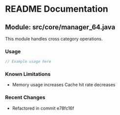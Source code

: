 # README Documentation

## Module: src/core/manager_64.java

This module handles cross category operations.

### Usage

```javascript
// Example usage here
```

### Known Limitations

- Memory usage increases Cache hit rate decreases

### Recent Changes

- Refactored in commit e78fc16f
